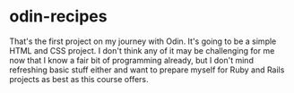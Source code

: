 # odin-recipes
That's the first project on my journey with Odin. 
It's going to be a simple HTML and CSS project.
I don't think any of it may be challenging for me now that I know a fair bit of programming already, but I don't mind refreshing basic stuff either and want to prepare myself for Ruby and Rails projects as best as this course offers.